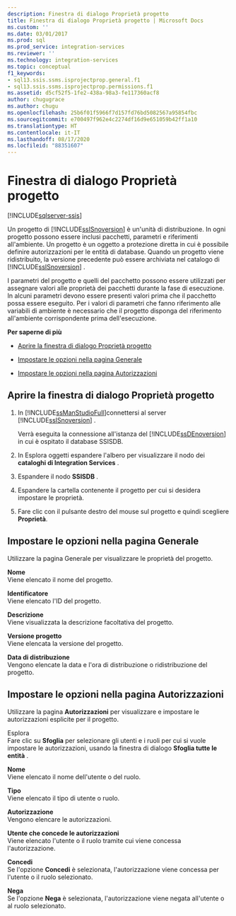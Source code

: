```yaml
---
description: Finestra di dialogo Proprietà progetto
title: Finestra di dialogo Proprietà progetto | Microsoft Docs
ms.custom: ''
ms.date: 03/01/2017
ms.prod: sql
ms.prod_service: integration-services
ms.reviewer: ''
ms.technology: integration-services
ms.topic: conceptual
f1_keywords:
- sql13.ssis.ssms.isprojectprop.general.f1
- sql13.ssis.ssms.isprojectprop.permissions.f1
ms.assetid: d5cf52f5-1fe2-438a-98a3-fe117360acf8
author: chugugrace
ms.author: chugu
ms.openlocfilehash: 25b6f01f5966f7d157fd76bd5082567a95854fbc
ms.sourcegitcommit: e700497f962e4c2274df16d9e651059b42ff1a10
ms.translationtype: HT
ms.contentlocale: it-IT
ms.lasthandoff: 08/17/2020
ms.locfileid: "88351607"
---
```

# <a name="project-properties-dialog-box"></a>Finestra di dialogo Proprietà progetto

[!INCLUDE[sqlserver-ssis](../../includes/applies-to-version/sqlserver-ssis.md)]


  Un progetto di [!INCLUDE[ssISnoversion](../../includes/ssisnoversion-md.md)] è un'unità di distribuzione. In ogni progetto possono essere inclusi pacchetti, parametri e riferimenti all'ambiente. Un progetto è un oggetto a protezione diretta in cui è possibile definire autorizzazioni per le entità di database. Quando un progetto viene ridistribuito, la versione precedente può essere archiviata nel catalogo di [!INCLUDE[ssISnoversion](../../includes/ssisnoversion-md.md)] .  
  
 I parametri del progetto e quelli del pacchetto possono essere utilizzati per assegnare valori alle proprietà dei pacchetti durante la fase di esecuzione. In alcuni parametri devono essere presenti valori prima che il pacchetto possa essere eseguito. Per i valori di parametri che fanno riferimento alle variabili di ambiente è necessario che il progetto disponga del riferimento all'ambiente corrispondente prima dell'esecuzione.  
  
 **Per saperne di più**  
  
-   [Aprire la finestra di dialogo Proprietà progetto](#open_dialog)  
  
-   [Impostare le opzioni nella pagina Generale](#general)  
  
-   [Impostare le opzioni nella pagina Autorizzazioni](#permissions)  
  
##  <a name="open-the-project-properties-dialog-box"></a><a name="open_dialog"></a> Aprire la finestra di dialogo Proprietà progetto  
  
1.  In [!INCLUDE[ssManStudioFull](../../includes/ssmanstudiofull-md.md)]connettersi al server [!INCLUDE[ssISnoversion](../../includes/ssisnoversion-md.md)] .  
  
     Verrà eseguita la connessione all'istanza del [!INCLUDE[ssDEnoversion](../../includes/ssdenoversion-md.md)] in cui è ospitato il database SSISDB.  
  
2.  In Esplora oggetti espandere l'albero per visualizzare il nodo dei **cataloghi di Integration Services** .  
  
3.  Espandere il nodo **SSISDB** .  
  
4.  Espandere la cartella contenente il progetto per cui si desidera impostare le proprietà.  
  
5.  Fare clic con il pulsante destro del mouse sul progetto e quindi scegliere **Proprietà**.  
  
##  <a name="set-the-options-on-the-general-page"></a><a name="general"></a> Impostare le opzioni nella pagina Generale  
 Utilizzare la pagina Generale per visualizzare le proprietà del progetto.  
  
 **Nome**  
 Viene elencato il nome del progetto.  
  
 **Identificatore**  
 Viene elencato l'ID del progetto.  
  
 **Descrizione**  
 Viene visualizzata la descrizione facoltativa del progetto.  
  
 **Versione progetto**  
 Viene elencata la versione del progetto.  
  
 **Data di distribuzione**  
 Vengono elencate la data e l'ora di distribuzione o ridistribuzione del progetto.  
  
##  <a name="set-the-options-on-the-permissions-page"></a><a name="permissions"></a> Impostare le opzioni nella pagina Autorizzazioni  
 Utilizzare la pagina **Autorizzazioni** per visualizzare e impostare le autorizzazioni esplicite per il progetto.  
  
 Esplora  
 Fare clic su **Sfoglia** per selezionare gli utenti e i ruoli per cui si vuole impostare le autorizzazioni, usando la finestra di dialogo **Sfoglia tutte le entità** .  
  
 **Nome**  
 Viene elencato il nome dell'utente o del ruolo.  
  
 **Tipo**  
 Viene elencato il tipo di utente o ruolo.  
  
 **Autorizzazione**  
 Vengono elencare le autorizzazioni.  
  
 **Utente che concede le autorizzazioni**  
 Viene elencato l'utente o il ruolo tramite cui viene concessa l'autorizzazione.  
  
 **Concedi**  
 Se l'opzione **Concedi** è selezionata, l'autorizzazione viene concessa per l'utente o il ruolo selezionato.  
  
 **Nega**  
 Se l'opzione **Nega** è selezionata, l'autorizzazione viene negata all'utente o al ruolo selezionato.  
  
  
